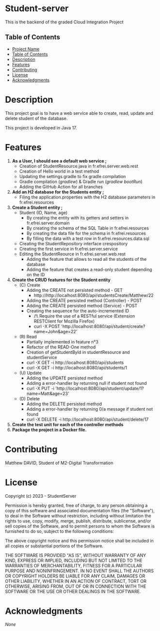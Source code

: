 # Student-server

This is the backend of the graded Cloud Integration Project

## Table of Contents

- [Project Name](#Student-server)
- [Table of Contents](#table-of-contents)
- [Description](#description)
- [Features](#features)
- [Contributing](#contributing)
- [License](#license)
- [Acknowledgments](#acknowledgments)

# Description

This project goal is to have a web service able to create, read, update and delete student of the database.

This project is developed in Java 17.

# Features

1. **As a User, I should see a default web service ;**
   - Creation of StudentResource.java in fr.efrei.server.web.rest
   - Creation of Hello world in a test method
   - Updating the settings.gradle to fix gradle compilation
   - Gradle compilation (_gradlew_) & Gradle run (_gradlew bootRun_)
   - Adding the GitHub Action for all branches
2. **Add an H2 database for the Students entity ;**
   - Filing the application.properties with the H2 database parameters in fr.efrei.resources
3. **Create a Student entity ;**
   - Student (ID, Name, age)
     - By creating the entity with its getters and setters in fr.efrei.server.domain
     - By creating the schema of the SQL Table in fr.efrei.resources
     - By creating the data file for the schema in fr.efrei.resources
     - By filling the data with a test row in fr.efrei.resources.data.sql
   - Creating the StudentRepository interface crespository
   - Creating the first service in fr.efrei.server.service
   - Editing the StudentReource in fr.efrei.server.web.rest
     - Adding the feature that allows to read all the students of the database
     - Adding the feature that creates a read-only student depending on the ID
4. **Create the CRUD features for the Student entity**
   - (C) Create
     - Adding the CREATE not persisted method - GET
       - http://http://localhost:8080/api/studentsCreate/Matthew/22
     - Adding the CREATE persisted method (Controller) - POST
     - Adding the CREATE persisted method (Service) - POST
     - Creating the sequence for the auto-incremented ID
       - /!\ Require the use of a RESTful service (Extension RESTClient for Mozilla Firefox)
       - curl -X POST 'http://localhost:8080/api/student/create?name=John&age=22'
   - (R) Read
     - Partially implemented in feature n°3
     - Refactor of the READ-One method
     - Creation of getStudentById in studentResource and studentService
     - curl -X GET -i http://localhost:8080/api/students
     - curl -X GET -i http://localhost:8080/api/students/1
   - (U) Update
     - Adding the UPDATE persisted method
     - Adding a error-handler by returning null if student not found
     - curl -X PUT -i 'http://localhost:8080/api/student/update/1?name=Matt&age=23'
   - (D) Delete
     - Adding the DELETE persisted method
     - Adding a error-handler by returning 0/a message if student not found
     - curl -X DELETE -i http://localhost:8080/api/student/delete/17
5. **Create the test unit for each of the controller methods**
6. **Package the project in a Docker file.**

# Contributing

Matthew DAVID, Student of M2-Digital Transformation

# License

Copyright (c) 2023 - StudentServer

Permission is hereby granted, free of charge, to any person obtaining a copy of this software and associated documentation files (the "Software"), to deal in the Software without restriction, including without limitation the rights to use, copy, modify, merge, publish, distribute, sublicense, and/or sell copies of the Software, and to permit persons to whom the Software is furnished to do so, subject to the following conditions:

The above copyright notice and this permission notice shall be included in all copies or substantial portions of the Software.

THE SOFTWARE IS PROVIDED "AS IS", WITHOUT WARRANTY OF ANY KIND, EXPRESS OR IMPLIED, INCLUDING BUT NOT LIMITED TO THE WARRANTIES OF MERCHANTABILITY, FITNESS FOR A PARTICULAR PURPOSE AND NONINFRINGEMENT. IN NO EVENT SHALL THE AUTHORS OR COPYRIGHT HOLDERS BE LIABLE FOR ANY CLAIM, DAMAGES OR OTHER LIABILITY, WHETHER IN AN ACTION OF CONTRACT, TORT OR OTHERWISE, ARISING FROM, OUT OF OR IN CONNECTION WITH THE SOFTWARE OR THE USE OR OTHER DEALINGS IN THE SOFTWARE.

# Acknowledgments

_None_
